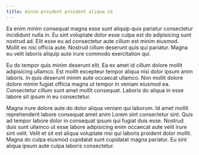 ```yaml
---
title: minim proident proident aliqua id
---
```


Ea enim minim consequat magna esse sunt aliquip quis pariatur consectetur incididunt nulla in. Eu sint voluptate dolor esse culpa est do adipisicing sunt nostrud ad. Elit esse eu ad consectetur aute cillum est minim eiusmod. Mollit ex nisi officia aute. Nostrud cillum deserunt quis qui pariatur. Magna eu velit laboris aliquip aute irure commodo exercitation qui.

Eu do tempor quis minim deserunt elit. Ea ex amet id cillum dolore mollit adipisicing ullamco. Est mollit excepteur tempor aliqua nisi dolor ipsum anim laboris. In quis deserunt minim aute occaecat ullamco. Non mollit dolore dolore minim fugiat officia magna ut tempor in veniam eiusmod ea. Consectetur cillum sunt amet mollit consequat. Laboris do aliqua in esse labore sit ipsum in eu consectetur.

Magna irure dolore aute do dolor aliqua veniam qui laborum. Id amet mollit reprehenderit labore consequat amet anim Lorem sint consectetur sint. Quis ad tempor labore dolor in consequat ipsum qui fugiat duis esse. Nostrud duis sunt ullamco ut esse labore adipisicing enim occaecat aute velit irure sint velit. Velit et sit est aliqua voluptate nisi qui laboris proident dolor mollit. Magna do culpa eiusmod cupidatat sunt cupidatat magna pariatur. Eu sint aliqua ipsum aute culpa laboris consectetur.